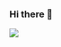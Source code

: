 ### Hi there 👋
![](https://github-readme-stats.vercel.app/api?username=Xbanjwk17&layout=compact&show_icons=true&count_private=true)

<!--
**Xbanjwk17/Xbanjwk17** is a ✨ _special_ ✨ repository because its `README.md` (this file) appears on your GitHub profile.

Here are some ideas to get you started:

- 🔭 I’m currently working on ...
- 🌱 I’m currently learning ...
- 👯 I’m looking to collaborate on ...
- 🤔 I’m looking for help with ...
- 💬 Ask me about ...
- 📫 How to reach me: ...
- 😄 Pronouns: ...
- ⚡ Fun fact: ...
-->
